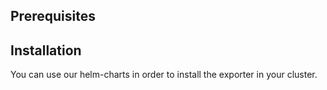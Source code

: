 ## Prerequisites



## Installation

You can use our helm-charts in order to install the exporter in your cluster.